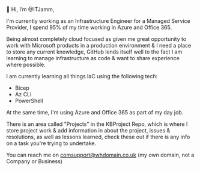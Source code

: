 👋 Hi, I’m @ITJamm,

I'm currently working as an Infrastructure Engineer for a Managed Service Provider, I spend 95% of my time working in Azure and Office 365.

Being almost completely cloud focused as given me great opportunity to work with Microsoft products in a production environment & I need a place to store any 
current knowledge, GitHub lends itself well to the fact I am learning to manage infrastructure as code & want to share experience where possible.

I am currently learning all things IaC using the following tech:

- Bicep
- Az CLi
- PowerShell

At the same time, I'm using Azure and Office 365 as part of my day job.

There is an area called "Projects" in the KBProject Repo, which is where I store project work & add information in about the project, issues & resolutions, 
as well as lessons learned, check these out if there is any info on a task you're trying to undertake.

You can reach me on comsupport@whdomain.co.uk (my own domain, not a Company or Business)

<!---
ITJamm is a ✨ special ✨ repository because its `README.md` (this file) appears on your GitHub profile.
You can click the Preview link to take a look at your changes.
--->
